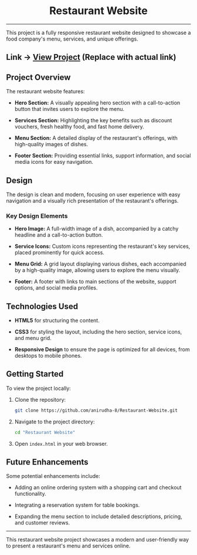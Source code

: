 <div align="center">
    <h1>Restaurant Website</h1>
</div>

---

This project is a fully responsive restaurant website designed to showcase a food company's menu, services, and unique offerings.

## Link -> **[View Project](#)** (Replace with actual link)

## Project Overview

The restaurant website features:

- **Hero Section:** A visually appealing hero section with a call-to-action button that invites users to explore the menu.

- **Services Section:** Highlighting the key benefits such as discount vouchers, fresh healthy food, and fast home delivery.

- **Menu Section:** A detailed display of the restaurant's offerings, with high-quality images of dishes.

- **Footer Section:** Providing essential links, support information, and social media icons for easy navigation.

## Design

The design is clean and modern, focusing on user experience with easy navigation and a visually rich presentation of the restaurant's offerings.

### Key Design Elements

- **Hero Image:** A full-width image of a dish, accompanied by a catchy headline and a call-to-action button.

- **Service Icons:** Custom icons representing the restaurant's key services, placed prominently for quick access.

- **Menu Grid:** A grid layout displaying various dishes, each accompanied by a high-quality image, allowing users to explore the menu visually.

- **Footer:** A footer with links to main sections of the website, support options, and social media profiles.

## Technologies Used

- **HTML5** for structuring the content.

- **CSS3** for styling the layout, including the hero section, service icons, and menu grid.

- **Responsive Design** to ensure the page is optimized for all devices, from desktops to mobile phones.

## Getting Started

To view the project locally:

1. Clone the repository:

    ```bash
    git clone https://github.com/anirudha-8/Restaurant-Website.git
    ```

2. Navigate to the project directory:

    ```bash
    cd "Restaurant Website"
    ```

3. Open `index.html` in your web browser.

## Future Enhancements

Some potential enhancements include:

- Adding an online ordering system with a shopping cart and checkout functionality.

- Integrating a reservation system for table bookings.

- Expanding the menu section to include detailed descriptions, pricing, and customer reviews.

---

This restaurant website project showcases a modern and user-friendly way to present a restaurant's menu and services online.
